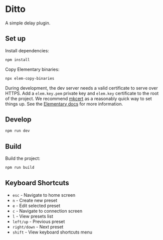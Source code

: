 # Ditto

A simple delay plugin.

## Set up

Install dependencies:

```sh
npm install
```

Copy Elementary binaries:

```sh
npx elem-copy-binaries
```

During development, the dev server needs a valid certificate to serve over HTTPS. Add a `elem.key.pem` private key and `elem.key` certificate to the root of the project. We recommend [mkcert](https://github.com/FiloSottile/mkcert) as a reasonably quick way to set things up. See the [Elementary docs](https://www.elementary.audio/docs/packages/plugin-renderer#dev-ssl-certificate) for more information.

## Develop

```bash
npm run dev
```

## Build

Build the project:

```bash
npm run build
```

## Keyboard Shortcuts

- `esc` - Navigate to home screen
- `n` - Create new preset
- `e` - Edit selected preset
- `c` - Navigate to connection screen
- `l` - View presets list
- `left/up` - Previous preset
- `right/down` - Next preset
- `shift` - View keyboard shortcuts menu
